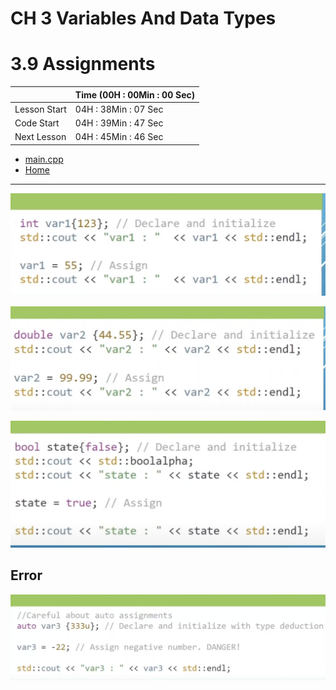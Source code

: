 # CH 3 Variables And Data Types

# 3.9 Assignments

||Time (00H : 00Min : 00 Sec)|
|-|-|
 |Lesson Start           | 04H : 38Min : 07 Sec |  
 |Code Start             | 04H : 39Min : 47 Sec |  
 |Next Lesson            | 04H : 45Min : 46 Sec | 
* [main.cpp](./main.cpp)
* [Home](/README.md)

---

![Assignments](./img/1.png)

![Assignments](./img/2.png)

![Assignments](./img/3.png)

## Error

![Assignments](./img/4.png)